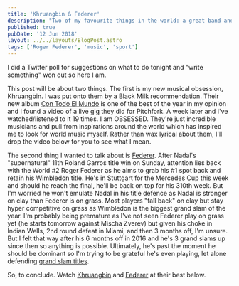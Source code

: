 ```yaml
---
title: 'Khruangbin & Federer'
description: "Two of my favourite things in the world: a great band and a great athlete."
published: true
pubDate: '12 Jun 2018'
layout: ../../layouts/BlogPost.astro
tags: ['Roger Federer', 'music', 'sport']
---
```


I did a Twitter poll for suggestions on what to do tonight and "write something" won out so here I am.

This post will be about two things. The first is my new musical obsession, Khruangbin. I was put onto them by a Black Milk recommendation. Their new album [Con Todo El Mundo](https://khruangbin.bandcamp.com/album/con-todo-el-mundo-excluding-n-s-america) is one of the best of the year in my opinion and I found a video of a live gig they did for Pitchfork. A week later and I've watched/listened to it 19 times. I am OBSESSED. They're just incredible musicians and pull from inspirations around the world which has inspired me to look for world music myself. Rather than wax lyrical about them, I'll drop the video below for you to see what I mean.

The second thing I wanted to talk about is [Federer](/posts/last-donut-of-the-night-when-federer-dilla-united-for-1-weekend/). After Nadal's "supernatural" 11th Roland Garros title win on Sunday, attention lies back with the World #2 Roger Federer as he aims to grab his #1 spot back and retain his Wimbledon title. He's in Stuttgart for the Mercedes Cup this week and should he reach the final, he'll be back on top for his 310th week. But I'm worried he won't emulate Nadal in his title defence as Nadal is stronger on clay than Federer is on grass. Most players "fall back" on clay but stay hyper competitive on grass as Wimbledon is the biggest grand slam of the year. I'm probably being premature as I've not seen Federer play on grass yet (he starts tomorrow against Mischa Zverev) but given his choke in Indian Wells, 2nd round defeat in Miami, and then 3 months off, I'm unsure. But I felt that way after his 6 months off in 2016 and he's 3 grand slams up since then so anything is possible. Ultimately, he's past the moment he should be dominant so I'm trying to be grateful he's even playing, let alone defending [grand slam titles](/posts/roger-federer-numbers-game/).

So, to conclude. Watch [Khruangbin](https://www.youtube.com/watch?v=q4xKvHANqjk) and [Federer](https://www.youtube.com/watch?v=gmpLSW47MPQ) at their best below.